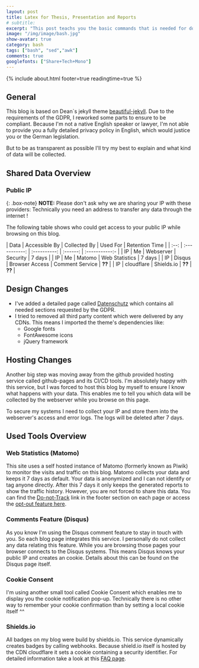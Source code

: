 ```yaml
---
layout: post
title: Latex for Thesis, Presentation and Reports
# subtitle:
excerpt: "This post teachs you the basic commands that is needed for doing data science with command line."
image: "/img/image/bash.jpg"
show-avatar: true
category: bash
tags: ["bash", "sed","awk"]
comments: true
googlefonts: ["Share+Tech+Mono"]
---
```


{% include about.html footer=true readingtime=true %}

## General

This blog is based on Dean`s jekyll theme [beautiful-jekyll](). Due to the requirements of the GDPR, I
reworked some parts to ensure to be compliant. Because I'm not a native English speaker or lawyer, I'm not able to
provide you a fully detailed privacy policy in English, which would justice you or the German legislation.

But to be as transparent as possible I'll try my best to explain and what kind of data will be collected.

## Shared Data Overview

### Public IP

{: .box-note}
<i class="fa fa-commenting icon-blue" aria-hidden="true"></i> **NOTE:** Please don't ask why we are sharing your IP with these
providers: Technically you need an address to transfer any data through the internet !

The following table shows who could get access to your public IP while browsing on this blog.

| Data | Accessible By | Collected By | Used For | Retention Time |
| :--: | :-----------: | :----------: | :------: | :-----------:- |
| IP   | Me            | Webserver    | Security | 7 days |
| IP   | Me            | Matomo        | Web Statistics | 7 days |
| IP   | Disqus        | Browser Access | Comment Service | **??** |
| IP   | cloudflare | Shields.io | **??** | **??** |




## Design Changes

- I've added a detailed page called [Datenschutz](/datenschutz) which contains all needed sections requested by the GDPR.
- I tried to removed all third party content which were delivered by any CDNs. This means I imported the theme's dependencies like:
  - Google fonts
  - FontAwesome icons
  - jQuery framework

## Hosting Changes

Another big step was moving away from the github provided hosting service called github-pages and its CI/CD tools.
I'm absolutely happy with this service, but I was forced to host this blog by myself to ensure I know what happens with your data.
This enables me to tell you which data will be collected by the webserver while you browse on this page.

To secure my systems I need to collect your IP and store them into the webserver's access and error logs.
The logs will be deleted after 7 days.

## Used Tools Overview

### Web Statistics (Matomo)

This site uses a self hosted instance of Matomo (formerly known as Piwik) to monitor the visits and traffic on this
blog. Matomo collects your data and keeps it 7 days as default. Your data is anonymized and I can not identify or
tag anyone directly. After this 7 days it only keeps the generated reports to show the traffic history. However,
you are not forced to share this data. You can find the [Do-not-Track](http://matomo.beaver-net.ovh/index.php?module=CoreAdminHome&action=optOut) link in the footer section on each page or access the [opt-out feature here](http://matomo.beaver-net.ovh/index.php?module=CoreAdminHome&action=optOut).

### Comments Feature (Disqus)

As you know I'm using the Disqus comment feature to stay in touch with you. So each blog page integrates this
service. I personally do not collect any data relating this feature. While you are browsing those pages your browser
connects to the Disqus systems. This means Disqus knows your public IP and creates an cookie. Details about this can
be found on the Disqus page itself.

### Cookie Consent

I'm using another small tool called Cookie Consent which enables me to display you the cookie notification pop-up.
Technically there is no other way to remember your cookie confirmation than by setting a local cookie itself ^^

### Shields.io

All badges on my blog were build by shields.io. This service dynamically creates badges by calling webhooks.
Because shield.io itself is hosted by the CDN cloudflare it sets a cookie containing a security identifier. For
detailed information take a look at this [FAQ page](https://support.cloudflare.com/hc/en-us/articles/200170156-What-does-the-Cloudflare-cfduid-cookie-do-).

